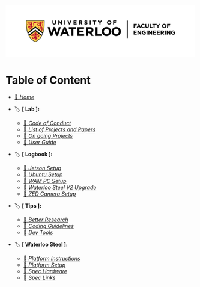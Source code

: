 ![UW logo horiz](resources/Waterloo_Engineering_Logo_horiz_rgb.png)
---
# Table of Content
  * [:diamond_shape_with_a_dot_inside: *Home*](./Home)

  * :label: **[   Lab   ]:**
    * [:diamond_shape_with_a_dot_inside: *Code of Conduct*](./Lab%3ACode-of-Conduct)
    * [:diamond_shape_with_a_dot_inside: *List of Projects and Papers*](./Lab%3AList-of-Projects-and-Papers)
    * [:diamond_shape_with_a_dot_inside: *On going Projects*](./Lab%3AOn-going-Projects)
    * [:diamond_shape_with_a_dot_inside: *User Guide*](./Lab%3AUser-Guide)

  * :label: **[   Logbook   ]:**
    * [:diamond_shape_with_a_dot_inside: *Jetson Setup*](./Logbook%3AJetson-Setup)
    * [:diamond_shape_with_a_dot_inside: *Ubuntu Setup*](./Logbook%3AUbuntu-Setup)
    * [:diamond_shape_with_a_dot_inside: *WAM PC Setup*](./Logbook%3AWAM-PC-Setup)
    * [:diamond_shape_with_a_dot_inside: *Waterloo Steel V2 Upgrade*](./Logbook%3AWaterloo-Steel-V2-Upgrade)
    * [:diamond_shape_with_a_dot_inside: *ZED Camera Setup*](./Logbook%3AZED-Camera-Setup)

  * :label: **[   Tips   ]:**
    * [:diamond_shape_with_a_dot_inside: *Better Research*](./Tips%3ABetter-Research)
    * [:diamond_shape_with_a_dot_inside: *Coding Guidelines*](./Tips%3ACoding-Guidelines)
    * [:diamond_shape_with_a_dot_inside: *Dev Tools*](./Tips%3ADev-Tools)

  * :label: **[   Waterloo Steel   ]:**
    * [:diamond_shape_with_a_dot_inside: *Platform Instructions*](./Waterloo-Steel%3APlatform-Instructions)
    * [:diamond_shape_with_a_dot_inside: *Platform Setup*](./Waterloo-Steel%3APlatform-Setup)
    * [:diamond_shape_with_a_dot_inside: *Spec Hardware*](./Waterloo-Steel%3ASpec-Hardware)
    * [:diamond_shape_with_a_dot_inside: *Spec Links*](./Waterloo-Steel%3ASpec-Links)


[//]: # (generated by https://www.npmjs.com/package/github-wiki-sidebar)
